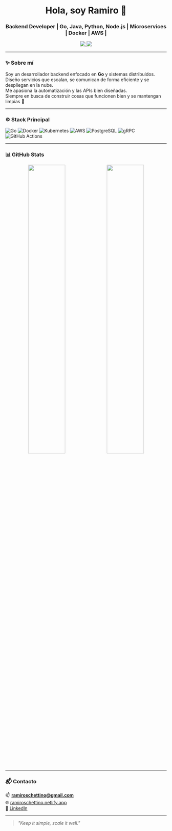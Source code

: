 <h1 align="center">Hola, soy Ramiro 👋</h1>
<h3 align="center">Backend Developer | Go, Java, Python, Node.js | Microservices | Docker | AWS |</h3>

<p align="center">
  <a href="https://ramiroschettino.netlify.app/" target="_blank">
    <img src="https://img.shields.io/badge/Portafolio-000?style=for-the-badge&logo=vercel&logoColor=white" />
  </a>
  <a href="https://www.linkedin.com/in/ramiroschettino/" target="_blank">
    <img src="https://img.shields.io/badge/LinkedIn-0077B5?style=for-the-badge&logo=linkedin&logoColor=white" />
  </a>
</p>

---

### ✨ Sobre mí

Soy un desarrollador backend enfocado en **Go** y sistemas distribuidos.  
Diseño servicios que escalan, se comunican de forma eficiente y se despliegan en la nube.  
Me apasiona la automatización y las APIs bien diseñadas.  
Siempre en busca de construir cosas que funcionen bien y se mantengan limpias 🧼

---

### ⚙️ Stack Principal

![Go](https://img.shields.io/badge/Go-00ADD8?style=for-the-badge&logo=go&logoColor=white)
![Docker](https://img.shields.io/badge/Docker-2496ED?style=for-the-badge&logo=docker&logoColor=white)
![Kubernetes](https://img.shields.io/badge/Kubernetes-326CE5?style=for-the-badge&logo=kubernetes&logoColor=white)
![AWS](https://img.shields.io/badge/AWS-FF9900?style=for-the-badge&logo=amazonaws&logoColor=white)
![PostgreSQL](https://img.shields.io/badge/PostgreSQL-336791?style=for-the-badge&logo=postgresql&logoColor=white)
![gRPC](https://img.shields.io/badge/gRPC-3A3A3A?style=for-the-badge&logo=grpc&logoColor=white)
![GitHub Actions](https://img.shields.io/badge/GitHub_Actions-2088FF?style=for-the-badge&logo=github-actions&logoColor=white)

---

### 📊 GitHub Stats

<p align="center">
  <img src="https://github-readme-stats.vercel.app/api?username=ramiroschettino&show_icons=true&theme=tokyonight" width="48%" />
  <img src="https://github-readme-streak-stats.herokuapp.com?user=ramiroschettino&theme=tokyonight&hide_border=false" width="48%" />
</p>

---

### 📬 Contacto

📫 **ramiroschettino@gmail.com**  
🌐 [ramiroschettino.netlify.app](https://ramiroschettino.netlify.app)  
🔗 [LinkedIn](https://www.linkedin.com/in/ramiroschettino/)

---

> *"Keep it simple, scale it well."*

